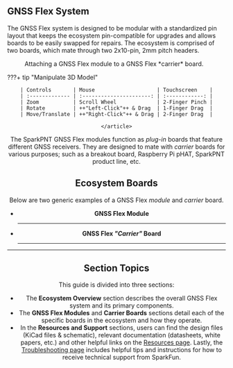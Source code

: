 <!-- Import the component -->
<script type="module" src="https://ajax.googleapis.com/ajax/libs/model-viewer/3.5.0/model-viewer.min.js"></script>

## GNSS Flex System
The GNSS Flex system is designed to be modular with a standardized pin layout that keeps the ecosystem pin-compatible for upgrades and allows boards to be easily swapped for repairs. The ecosystem is comprised of two boards, which mate through two 2x10-pin, 2mm pitch headers.

<figure markdown>
<model-viewer alt="Utilizing the GNSS Flex System" src="../assets/3d_model/GNSS_Flex-Stack_Animation.glb" poster="./assets/img/hookup_guide/animation-attach_module.gif" camera-controls autoplay tone-mapping="neutral" shadow-intensity="2" shadow-softness="0.2" camera-orbit="0deg 70deg 16.7m" field-of-view="18deg" camera-target="2.93m 1.16m -1.29m" style="width: 500px; height: 300px;">
</model-viewer>
<figcaption markdown>Attaching a GNSS Flex module to a GNSS Flex *carrier* board.</figcaption>
</figure>


???+ tip "Manipulate 3D Model"
	<article style="text-align: center;" markdown>

	| Controls       | Mouse                    | Touchscreen    |
	| :------------- | :----------------------: | :------------: |
	| Zoom           | Scroll Wheel             | 2-Finger Pinch |
	| Rotate         | ++"Left-Click"++ & Drag  | 1-Finger Drag  |
	| Move/Translate | ++"Right-Click"++ & Drag | 2-Finger Drag  |

	</article>


The SparkPNT GNSS Flex modules function as *plug-in* boards that feature different GNSS receivers. They are designed to mate with *carrier* boards for various purposes; such as a breakout board, Raspberry Pi pHAT, SparkPNT product line, etc.



## Ecosystem Boards
Below are two generic examples of a GNSS Flex *module* and *carrier* board.


<div class="grid cards" align="center" markdown>

-   **GNSS Flex Module**

	---

	<model-viewer src="../assets/3d_model/GNSS_Flex-Generic_Module.glb" camera-controls poster="../assets/3d_model/poster-generic_module.png" tone-mapping="neutral" shadow-intensity="2" shadow-softness="0.2" camera-orbit="0deg 75deg 0.1623m" field-of-view="25.11deg" style="width: 100%; height: 400px;">
	</model-viewer>


-   **GNSS Flex *"Carrier"* Board**

	---

	<model-viewer src="../assets/3d_model/GNSS_Flex-Carrier_Board.glb" camera-controls poster="../assets/3d_model/poster-carrier_board.png" tone-mapping="neutral" shadow-intensity="2" shadow-softness="0.2" camera-orbit="0deg 75deg 0.1781m" field-of-view="30deg" style="width: 100%; height: 400px;">
	</model-viewer>


</div>




---



Section Topics
===

This guide is divided into three sections:

- The **Ecosystem Overview** section describes the overall GNSS Flex system and its primary components.
- The **GNSS Flex Modules** and **Carrier Boards** sections detail each of the specific boards in the ecosystem and how they operate.
- In the **Resources and Support** sections, users can find the design files (KiCad files & schematic), relevant documentation (datasheets, white papers, etc.) and other helpful links on the [Resources page](./resources.md). Lastly, the [Troubleshooting page](./troubleshooting_tips.md) includes helpful tips and instructions for how to receive technical support from SparkFun.
